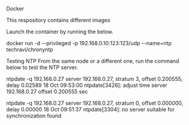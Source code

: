 Docker

This respository contains different images

Launch the container by running the below.

docker run -d --privileged -p 192.168.0.10:123:123/udp  --name=ntp techravi/chronyntp


Testing NTP
From the same node or a different one, run the command below to test the NTP server.

ntpdate -q 192.168.0.27
server 192.168.0.27, stratum 3, offset 0.200555, delay 0.02589
18 Oct 09:53:00 ntpdate[3426]: adjust time server 192.168.0.27 offset 0.200555 sec

ntpdate -q 192.168.0.27
server 192.168.0.27, stratum 0, offset 0.000000, delay 0.00000
18 Oct 09:51:37 ntpdate[3304]: no server suitable for synchronization found


